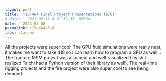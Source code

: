 ```yaml
---
layout: post
title:  "15-464 Final Project Presentations (5/8)"
# date:   2021-08-11 # 01:32:35 -0500o
date:   2023-05-08
permalink: /15-464/5-8
tags: classes
---
```


All the projects were super cool! The GPU fluid simulations were really neat, it makes me want to take 418 so I can learn how to program a GPU as well... The fracture MPM project was also neat and well-visualized (I wish I realized Taichi had a Python version of their library as well). The real-time rigging projects and the fire project were also super cool to see being demoed.